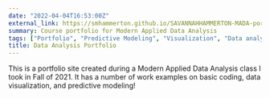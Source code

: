 ```yaml
---
date: "2022-04-04T16:53:00Z"
external_link: https://smhammerton.github.io/SAVANNAHHAMMERTON-MADA-portfolio/index.html
summary: Course portfolio for Modern Applied Data Analysis 
tags: ["Portfolio", "Predictive Modeling", "Visualization", "Data analysis", "Data viz"]
title: Data Analysis Portfolio
---
```


This is a portfolio site created during a Modern Applied Data Analysis class I took in Fall of 2021. It has a number of work examples on basic coding, data visualization, and predictive modeling! 